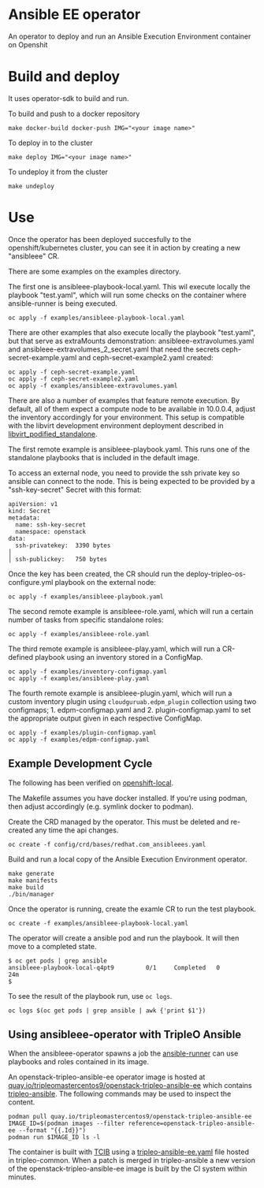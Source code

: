 # Ansible EE operator
An operator to deploy and run an Ansible Execution Environment container on Openshit

# Build and deploy
It uses operator-sdk to build and run.

To build and push to a docker repository
```
make docker-build docker-push IMG="<your image name>"
```

To deploy in to the cluster
```
make deploy IMG="<your image name>"
```

To undeploy it from the cluster
```
make undeploy
```

# Use
Once the operator has been deployed succesfully to the openshift/kubernetes cluster, you can see it in action by creating a new "ansibleee" CR.

There are some examples on the examples directory.

The first one is ansibleee-playbook-local.yaml. This wil execute locally the playbook "test.yaml", which will run some checks on the container where ansible-runner is being executed.
```
oc apply -f examples/ansibleee-playbook-local.yaml
```

There are other examples that also execute locally the playbook "test.yaml", but that serve as extraMounts demonstration: ansibleee-extravolumes.yaml and ansibleee-extravolumes_2_secret.yaml that need the secrets ceph-secret-example.yaml and ceph-secret-example2.yaml created:
```
oc apply -f ceph-secret-example.yaml
oc apply -f ceph-secret-example2.yaml
oc apply -f examples/ansibleee-extravolumes.yaml
```

There are also a number of examples that feature remote execution. By default, all of them expect a compute node to be available in 10.0.0.4, adjust the inventory accordingly for your environment. This setup is compatible with the libvirt development environment deployment described in [libvirt_podified_standalone](https://gitlab.cee.redhat.com/rhos-upgrades/data-plane-adoption-dev/-/blob/main/libvirt_podified_standalone.md).

The first remote example is ansibleee-playbook.yaml. This runs one of the standalone playbooks that is included in the default image.

To access an external node, you need to provide the ssh private key so ansible can connect to the node. This is being expected to be provided by a "ssh-key-secret" Secret with this format:
```
apiVersion: v1
kind: Secret
metadata:
  name: ssh-key-secret
  namespace: openstack
data:
  ssh-privatekey:  3390 bytes                                                                                       │
│ ssh-publickey:   750 bytes
```

Once the key has been created, the CR should run the deploy-tripleo-os-configure.yml playbook on the external node:
```
oc apply -f examples/ansibleee-playbook.yaml
```

The second remote example is ansibleee-role.yaml, which will run a certain number of tasks from specific standalone roles:
```
oc apply -f examples/ansibleee-role.yaml
```

The third remote example is ansibleee-play.yaml, which will run a CR-defined playbook using an inventory stored in a ConfigMap.
```
oc apply -f examples/inventory-configmap.yaml
oc apply -f examples/ansibleee-play.yaml
```

The fourth remote example is ansibleee-plugin.yaml, which will run a custom inventory plugin using `cloudguruab.edpm_plugin` collection using two configmaps; 1. edpm-configmap.yaml and 2. plugin-configmap.yaml to set the appropriate output given in each respective ConfigMap.
```
oc apply -f examples/plugin-configmap.yaml
oc apply -f examples/edpm-configmap.yaml
```

## Example Development Cycle

The following has been verified on
[openshift-local](https://developers.redhat.com/products/openshift-local/overview).

The Makefile assumes you have docker installed. If you're using
podman, then adjust accordingly (e.g. symlink docker to podman).

Create the CRD managed by the operator. This must be deleted and re-created any time the api changes.
```
oc create -f config/crd/bases/redhat.com_ansibleees.yaml
```
Build and run a local copy of the Ansible Execution Environment operator.
```
make generate
make manifests
make build
./bin/manager
```
Once the operator is running, create the examle CR to run the test playbook.
```
oc create -f examples/ansibleee-playbook-local.yaml
```
The operator will create a ansible pod and run the playbook. It will
then move to a completed state.
```
$ oc get pods | grep ansible
ansibleee-playbook-local-q4pt9         0/1     Completed   0          24m
$
```
To see the result of the playbook run, use `oc logs`.
```
oc logs $(oc get pods | grep ansible | awk {'print $1'})
```

## Using ansibleee-operator with TripleO Ansible

When the ansibleee-operator spawns a job the
[ansible-runner](https://ansible-runner.readthedocs.io/en/stable)
can use playbooks and roles contained in its image.

An openstack-tripleo-ansible-ee operator image is hosted at
[quay.io/tripleomastercentos9/openstack-tripleo-ansible-ee](http://quay.io/tripleomastercentos9/openstack-tripleo-ansible-ee)
which contains [tripleo-ansible](https://opendev.org/openstack/tripleo-ansible).
The following commands may be used to inspect the content.
```
podman pull quay.io/tripleomastercentos9/openstack-tripleo-ansible-ee
IMAGE_ID=$(podman images --filter reference=openstack-tripleo-ansible-ee --format "{{.Id}}")
podman run $IMAGE_ID ls -l
```
The container is built with
[TCIB](https://specs.openstack.org/openstack/tripleo-specs/specs/victoria/simple-container-generation.html)
using a
[tripleo-ansible-ee.yaml](https://opendev.org/openstack/tripleo-common/src/branch/master/container-images/tcib/tripleo-ansible-ee/tripleo-ansible-ee.yaml)
file hosted in tripleo-common. When a patch is merged in
tripleo-ansible a new version of the openstack-tripleo-ansible-ee
image is built by the CI system within minutes.
